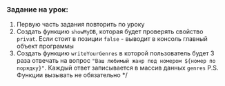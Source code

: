 ### Задание на урок:
1. Первую часть задания повторить по уроку
2. Создать функцию `showMyDB`, которая будет проверять свойство `privat`. Если стоит в позиции
`false` - выводит в консоль главный объект программы
3. Создать функцию `writeYourGenres` в которой пользователь будет 3 раза отвечать на вопрос
`"Ваш любимый жанр под номером ${номер по порядку}"`. Каждый ответ записывается в массив данных
`genres`
P.S. Функции вызывать не обязательно */
